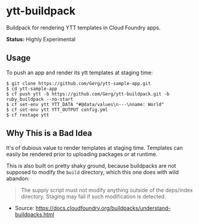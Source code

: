 # ytt-buildpack

Buildpack for rendering YTT templates in Cloud Foundry apps.

**Status:** Highly Experimental

## Usage

To push an app and render its ytt templates at staging time:
```
$ git clone https://github.com/Gerg/ytt-sample-app.git
$ cd ytt-sample-app
$ cf push ytt -b https://github.com/Gerg/ytt-buildpack.git -b ruby_buildpack --no-start
$ cf set-env ytt YTT_DATA "#@data/values\n---\nname: World"
$ cf set-env ytt YTT_OUTPUT config.yml
$ cf restage ytt
```

## Why This is a Bad Idea

It's of dubious value to render templates at staging time. Templates can easily
be rendered prior to uploading packages or at runtime.

This is also built on pretty shaky ground, because buildpacks are not supposed
to modify the `build` directory, which this one does with wild abandon:

> The supply script must not modify anything outside of the deps/index
> directory. Staging may fail if such modification is detected.
- Source: https://docs.cloudfoundry.org/buildpacks/understand-buildpacks.html
